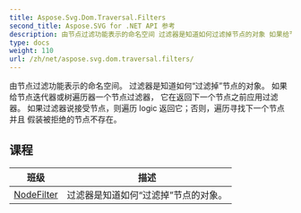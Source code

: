 ```yaml
---
title: Aspose.Svg.Dom.Traversal.Filters
second_title: Aspose.SVG for .NET API 参考
description: 由节点过滤功能表示的命名空间 过滤器是知道如何过滤掉节点的对象 如果给节点迭代器或树遍历器一个节点过滤器 它在返回下一个节点之前应用过滤器 如果过滤器说接受节点则遍历 logic 返回它否则遍历寻找下一个节点并且 假装被拒绝的节点不存在
type: docs
weight: 110
url: /zh/net/aspose.svg.dom.traversal.filters/
---
```

由节点过滤功能表示的命名空间。 过滤器是知道如何“过滤掉”节点的对象。 如果给节点迭代器或树遍历器一个节点过滤器， 它在返回下一个节点之前应用过滤器。 如果过滤器说接受节点，则遍历 logic 返回它；否则，遍历寻找下一个节点并且 假装被拒绝的节点不存在。

## 课程

| 班级 | 描述 |
| --- | --- |
| [NodeFilter](./nodefilter/) | 过滤器是知道如何“过滤掉”节点的对象。 |


